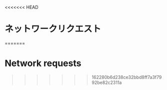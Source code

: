 
<<<<<<< HEAD
# ネットワークリクエスト
=======
# Network requests
>>>>>>> 162280b6d238ce32bbd8ff7a3f7992be82c2311a
